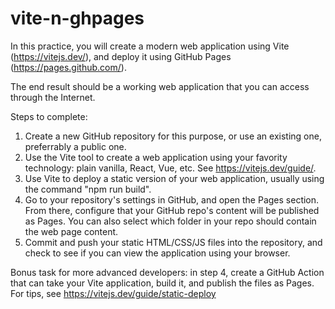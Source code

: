 # vite-n-ghpages

In this practice, you will create a modern web application using Vite (https://vitejs.dev/), and deploy it using GitHub Pages (https://pages.github.com/).

The end result should be a working web application that you can access through the Internet.

Steps to complete:

1. Create a new GitHub repository for this purpose, or use an existing one, preferrably a public one.
2. Use the Vite tool to create a web application using your favority technology: plain vanilla, React, Vue, etc. See https://vitejs.dev/guide/.
3. Use Vite to deploy a static version of your web application, usually using the command "npm run build".
4. Go to your repository's settings in GitHub, and open the Pages section. From there, configure that your GitHub repo's content will be published as Pages. You can also select which folder in your repo should contain the web page content.
5. Commit and push your static HTML/CSS/JS files into the repository, and check to see if you can view the application using your browser.

Bonus task for more advanced developers: in step 4, create a GitHub Action that can take your Vite application, build it, and publish the files as Pages.
For tips, see https://vitejs.dev/guide/static-deploy
